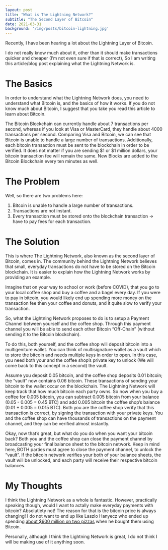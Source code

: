 ```yaml
---
layout: post
title: "What is The Lightning Network?"
subtitle: "The Second Layer of Bitcoin"
date: 2021-03-31
background: '/img/posts/bitcoin-lightning.jpg'
---
```


Recently, I have been hearing a lot about the Lightning Layer of Bitcoin.

I do not really know much about it, other than it should make transactions quicker and cheaper (I’m not even sure if that is correct), So I am writing this article/blog post explaining what the Lightning Network is.

# The Basics
In order to understand what the Lightning Network does, you need to understand what Bitcoin is, and the basics of how it works. If you do not know much about Bitcoin, I suggest that you take you read this article to learn about Bitcoin.

The Bitcoin Blockchain can currently handle about 7 transactions per second, whereas if you look at Visa or MasterCard, they handle about 4000 transactions per second. Comparing Visa and Bitcoin, we can see that Bitcoin is unable to handle a large number of transactions. Additionally, each bitcoin transaction must be sent to the blockchain in order to be verified. It does not matter if you are sending $1 or $1 million dollars, your bitcoin transaction fee will remain the same. New Blocks are added to the Bitcoin Blockchain every ten minutes as well.

# The Problem
Well, so there are two problems here: 
1. Bitcoin is unable to handle a large number of transactions.
2. Transactions are not instant.
3. Every transaction must be stored onto the blockchain transaction -> have to pay fees for each transaction.

# The Solution
This is where The Lightning Network, also known as the second layer of Bitcoin, comes in. The community behind the Lightning Network believes that small, everyday transactions do not have to be stored on the Bitcoin blockchain. It is easier to explain how the Lightning Network works by providing an example.

Imagine that on your way to school or work (before COVID), that you go to your local coffee shop and buy a coffee and a bagel every day. If you were to pay in bitcoin, you would likely end up spending more money on the transaction fee then your coffee and donuts, and it quite slow to verify your transaction.

So, what the Lightning Network proposes to do is to setup a Payment Channel between yourself and the coffee shop. Through this payment channel you will be able to send each other Bitcoin “Off-Chain” (without sending it to the Bitcoin blockchain).

To do this, both yourself, and the coffee shop will deposit bitcoin into a multigeniture wallet. You can think of multisignature wallet as a vault which to store the bitcoin and needs multiple keys in order to open. In this case, you need both your and the coffee shop’s private key to unlock (We will come back to this concept in a second) the vault.

Assume you deposit 0.05 bitcoin, and the coffee shop deposits 0.01 bitcoin; the “vault” now contains 0.06 bitcoin. These transactions of sending your bitcoin to the wallet occur on the blockchain. The Lightning Network will keep track that how much bitcoin each party owns. So now when you buy a coffee for 0.005 bitcoin, you can subtract 0.005 bitcoin from your balance (0.05 - 0.005 = 0.45 BTC) and add 0.005 bitcoin the coffee shop’s balance (0.01 + 0.005 = 0.015 BTC). Both you are the coffee shop verify that this transaction is correct, by signing the transaction with your private keys. You and the coffee shop can have thousands of transactions on the payment channel, and they can be verified almost instantly.

Okay, now that’s great, but what do you do when you want your bitcoin back? Both you and the coffee shop can close the payment channel by broadcasting your final balance sheet to the bitcoin network. Keep in mind here, BOTH parties must agree to close the payment channel, to unlock the “vault”. If the bitcoin network verifies your both of your balance sheets, the vault will be unlocked, and each party will receive their respective bitcoin balances.

# My Thoughts
I think the Lightning Network as a whole is fantastic. However, practically speaking though, would I want to actally make everyday payments with bitcoin? Absolutlety not! The reason for that is the bitcoin price is always changing! I do not want to end up like Laszlo Hanyecz who ended up spending [about $600 million on two pizzas](https://www.businessinsider.com/bitcoin-surge-means-laszlo-hanyecz-paid-316-million-two-pizzas-2021-3#:~:text=The%20programmer%20Laszlo%20Hanyecz%20has,as%20%22Bitcoin%20Pizza%20Day.%22) when he bought them using Bitcoin.

Personally, although I think the Lightning Network is great, I do not think I will be making use of it anything soon.

